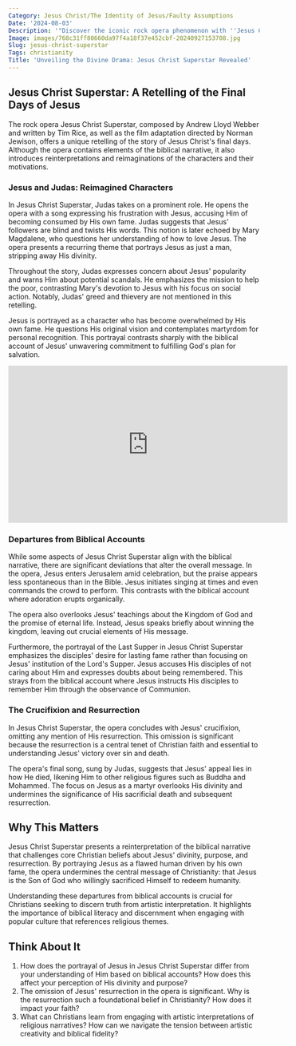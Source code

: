 ```yaml
---
Category: Jesus Christ/The Identity of Jesus/Faulty Assumptions
Date: '2024-08-03'
Description: '"Discover the iconic rock opera phenomenon with ''Jesus Christ Superstar.'' Explore the timeless music and compelling story of this classic musical. Dive into the religious themes and cultural impact."'
Image: images/768c31ff80660da97f4a18f37e452cbf-20240927153708.jpg
Slug: jesus-christ-superstar
Tags: christianity
Title: 'Unveiling the Divine Drama: Jesus Christ Superstar Revealed'
---
```


## Jesus Christ Superstar: A Retelling of the Final Days of Jesus

The rock opera Jesus Christ Superstar, composed by Andrew Lloyd Webber and written by Tim Rice, as well as the film adaptation directed by Norman Jewison, offers a unique retelling of the story of Jesus Christ's final days. Although the opera contains elements of the biblical narrative, it also introduces reinterpretations and reimaginations of the characters and their motivations.

### Jesus and Judas: Reimagined Characters

In Jesus Christ Superstar, Judas takes on a prominent role. He opens the opera with a song expressing his frustration with Jesus, accusing Him of becoming consumed by His own fame. Judas suggests that Jesus' followers are blind and twists His words. This notion is later echoed by Mary Magdalene, who questions her understanding of how to love Jesus. The opera presents a recurring theme that portrays Jesus as just a man, stripping away His divinity.

Throughout the story, Judas expresses concern about Jesus' popularity and warns Him about potential scandals. He emphasizes the mission to help the poor, contrasting Mary's devotion to Jesus with his focus on social action. Notably, Judas' greed and thievery are not mentioned in this retelling.

Jesus is portrayed as a character who has become overwhelmed by His own fame. He questions His original vision and contemplates martyrdom for personal recognition. This portrayal contrasts sharply with the biblical account of Jesus' unwavering commitment to fulfilling God's plan for salvation.


<iframe width="560" height="315" src="https://www.youtube.com/embed/qV9C6Am8xzk" frameborder="0" allow="autoplay; encrypted-media" allowfullscreen></iframe>


### Departures from Biblical Accounts

While some aspects of Jesus Christ Superstar align with the biblical narrative, there are significant deviations that alter the overall message. In the opera, Jesus enters Jerusalem amid celebration, but the praise appears less spontaneous than in the Bible. Jesus initiates singing at times and even commands the crowd to perform. This contrasts with the biblical account where adoration erupts organically.

The opera also overlooks Jesus' teachings about the Kingdom of God and the promise of eternal life. Instead, Jesus speaks briefly about winning the kingdom, leaving out crucial elements of His message.

Furthermore, the portrayal of the Last Supper in Jesus Christ Superstar emphasizes the disciples' desire for lasting fame rather than focusing on Jesus' institution of the Lord's Supper. Jesus accuses His disciples of not caring about Him and expresses doubts about being remembered. This strays from the biblical account where Jesus instructs His disciples to remember Him through the observance of Communion.

### The Crucifixion and Resurrection

In Jesus Christ Superstar, the opera concludes with Jesus' crucifixion, omitting any mention of His resurrection. This omission is significant because the resurrection is a central tenet of Christian faith and essential to understanding Jesus' victory over sin and death.

The opera's final song, sung by Judas, suggests that Jesus' appeal lies in how He died, likening Him to other religious figures such as Buddha and Mohammed. The focus on Jesus as a martyr overlooks His divinity and undermines the significance of His sacrificial death and subsequent resurrection.

## Why This Matters

Jesus Christ Superstar presents a reinterpretation of the biblical narrative that challenges core Christian beliefs about Jesus' divinity, purpose, and resurrection. By portraying Jesus as a flawed human driven by his own fame, the opera undermines the central message of Christianity: that Jesus is the Son of God who willingly sacrificed Himself to redeem humanity.

Understanding these departures from biblical accounts is crucial for Christians seeking to discern truth from artistic interpretation. It highlights the importance of biblical literacy and discernment when engaging with popular culture that references religious themes.

## Think About It

1. How does the portrayal of Jesus in Jesus Christ Superstar differ from your understanding of Him based on biblical accounts? How does this affect your perception of His divinity and purpose?
2. The omission of Jesus' resurrection in the opera is significant. Why is the resurrection such a foundational belief in Christianity? How does it impact your faith?
3. What can Christians learn from engaging with artistic interpretations of religious narratives? How can we navigate the tension between artistic creativity and biblical fidelity?
